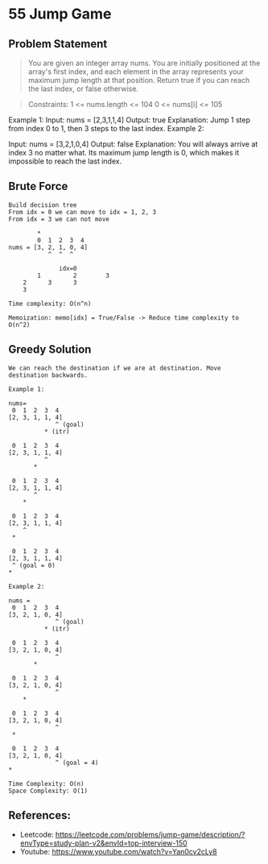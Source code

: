 # 55 Jump Game

## Problem Statement

> You are given an integer array nums. You are initially positioned at the array's first index, and each element in the array represents your maximum jump length at that position. Return true if you can reach the last index, or false otherwise.

> Constraints:
> 1 <= nums.length <= 104
> 0 <= nums[i] <= 105

Example 1:
Input: nums = [2,3,1,1,4]
Output: true
Explanation: Jump 1 step from index 0 to 1, then 3 steps to the last index.
Example 2:

Input: nums = [3,2,1,0,4]
Output: false
Explanation: You will always arrive at index 3 no matter what. Its maximum jump length is 0, which makes it impossible to reach the last index.

## Brute Force

```
Build decision tree
From idx = 0 we can move to idx = 1, 2, 3
From idx = 3 we can not move

        *
        0  1  2  3  4
nums = [3, 2, 1, 0, 4]
           ^  ^  ^

              idx=0
        1         2        3
    2      3      3
    3

Time complexity: O(n^n)

Memoization: memo[idx] = True/False -> Reduce time complexity to O(n^2)
```

## Greedy Solution

```
We can reach the destination if we are at destination. Move destination backwards.

Example 1:

nums=
 0  1  2  3  4
[2, 3, 1, 1, 4]
             ^ (goal)
          * (itr)

 0  1  2  3  4
[2, 3, 1, 1, 4]
          ^
       *

 0  1  2  3  4
[2, 3, 1, 1, 4]
       ^
    *

 0  1  2  3  4
[2, 3, 1, 1, 4]
    ^
 *

 0  1  2  3  4
[2, 3, 1, 1, 4]
 ^ (goal = 0)
*

Example 2:

nums =
 0  1  2  3  4
[3, 2, 1, 0, 4]
             ^ (goal)
          * (itr)

 0  1  2  3  4
[3, 2, 1, 0, 4]
             ^
       *

 0  1  2  3  4
[3, 2, 1, 0, 4]
             ^
    *

 0  1  2  3  4
[3, 2, 1, 0, 4]
             ^
 *

 0  1  2  3  4
[3, 2, 1, 0, 4]
             ^ (goal = 4)
*

Time Complexity: O(n)
Space Complexity: O(1)
```

## References:

- Leetcode: https://leetcode.com/problems/jump-game/description/?envType=study-plan-v2&envId=top-interview-150
- Youtube: https://www.youtube.com/watch?v=Yan0cv2cLy8
